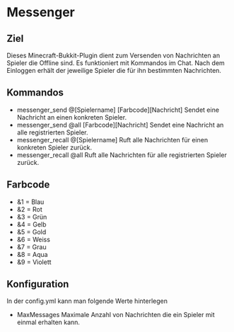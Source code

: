 Messenger
=========

Ziel
----

Dieses Minecraft-Bukkit-Plugin dient zum Versenden von Nachrichten an Spieler die Offline sind. 
Es funktioniert mit Kommandos im Chat. Nach dem Einloggen erhält der jeweilige Spieler die für ihn bestimmten
Nachrichten.

Kommandos
---------

* messenger_send @[Spielername] [Farbcode][Nachricht]     Sendet eine Nachricht an einen konkreten Spieler.
* messenger_send @all [Farbcode][Nachricht]               Sendet eine Nachricht an alle registrierten Spieler.
* messenger_recall @[Spielername]                         Ruft alle Nachrichten für einen konkreten Spieler zurück.
* messenger_recall @all                                   Ruft alle Nachrichten für alle registrierten Spieler zurück.

Farbcode
--------
* &1 = Blau
* &2 = Rot
* &3 = Grün
* &4 = Gelb
* &5 = Gold
* &6 = Weiss
* &7 = Grau
* &8 = Aqua
* &9 = Violett

Konfiguration
-------------
In der config.yml kann man folgende Werte hinterlegen
* MaxMessages     Maximale Anzahl von Nachrichten die ein Spieler mit einmal erhalten kann.


